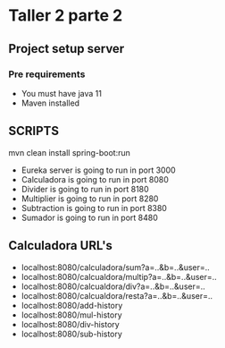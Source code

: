 # Taller 2 parte 2

## Project setup server

### Pre requirements
* You must have java 11 
* Maven installed

## SCRIPTS 

mvn clean install spring-boot:run

* Eureka server is going to run in port 3000<br/>
* Calculadora is going to run in port 8080<br/>
* Divider is going to run in port 8180<br/>
* Multiplier is going to run in port 8280<br/>
* Subtraction is going to run in port 8380<br/>
* Sumador is going to run in port 8480<br/>


## Calculadora URL's

* localhost:8080/calculadora/sum?a=..&b=..&user=..
* localhost:8080/calcualdora/multip?a=..&b=..&user=..
* localhost:8080/calcualdora/div?a=..&b=..&user=..
* localhost:8080/calcualdora/resta?a=..&b=..&user=..
* localhost:8080/add-history
* localhost:8080/mul-history
* localhost:8080/div-history
* localhost:8080/sub-history
